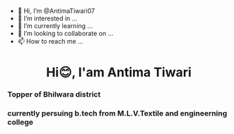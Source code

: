 - 👋 Hi, I’m @AntimaTiwari07
- 👀 I’m interested in ...
- 🌱 I’m currently learning ...
- 💞️ I’m looking to collaborate on ...
- 📫 How to reach me ...

<!---
AntimaTiwari07/AntimaTiwari07 is a ✨ special ✨ repository because its `README.md` (this file) appears on your GitHub profile.
You can click the Preview link to take a look at your changes.
--->
<h1 align="center"> Hi😊, I'am Antima Tiwari</h1>
<h3 align="centre"> Topper of Bhilwara district </h3>
<h3 align="centre"> currently persuing b.tech from M.L.V.Textile and engineerning college </h3>
<h


  
